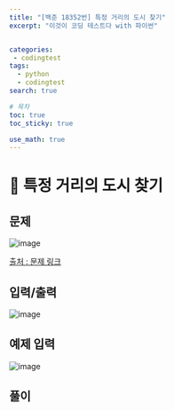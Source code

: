 ```yaml
---
title: "[백준 18352번] 특정 거리의 도시 찾기"
excerpt: "이것이 코딩 테스트다 with 파이썬"


categories:
 - codingtest
tags:
  - python
  - codingtest
search: true

# 목차
toc: true  
toc_sticky: true 

use_math: true
---
```

# 🦥 특정 거리의 도시 찾기

## 문제
![image](https://github.com/user-attachments/assets/29cb3675-7529-42ff-8209-f39fcc0d1e9e)

[출처 : 문제 링크](https://www.acmicpc.net/problem/18352)

## 입력/출력
![image](https://github.com/user-attachments/assets/96b0f6d8-953f-46b4-a786-559d6580b6bd)

## 예제 입력
![image](https://github.com/user-attachments/assets/c0c874ec-7cc6-4231-9162-ea64dbab5e23)

## 풀이
